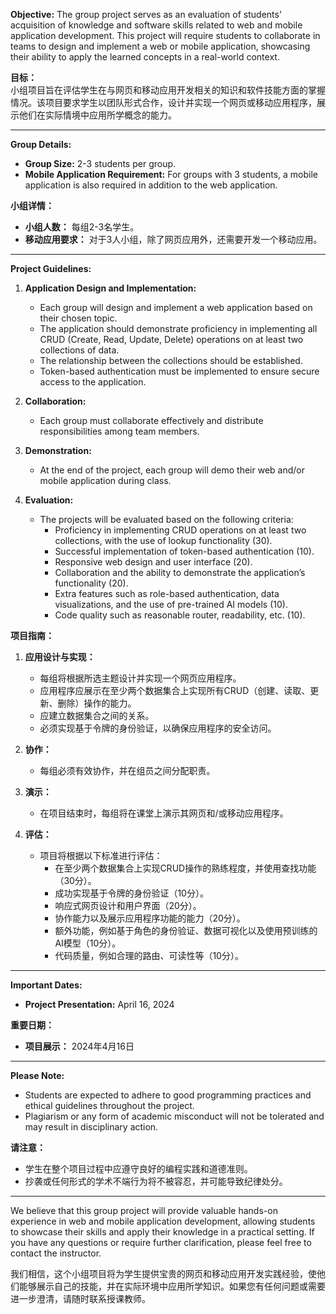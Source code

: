 **Objective:**
The group project serves as an evaluation of students' acquisition of knowledge and software skills related to web and mobile application development. This project will require students to collaborate in teams to design and implement a web or mobile application, showcasing their ability to apply the learned concepts in a real-world context.

**目标：**  
小组项目旨在评估学生在与网页和移动应用开发相关的知识和软件技能方面的掌握情况。该项目要求学生以团队形式合作，设计并实现一个网页或移动应用程序，展示他们在实际情境中应用所学概念的能力。

---

**Group Details:**
- **Group Size:** 2-3 students per group.  
- **Mobile Application Requirement:** For groups with 3 students, a mobile application is also required in addition to the web application.

**小组详情：**  
- **小组人数：** 每组2-3名学生。  
- **移动应用要求：** 对于3人小组，除了网页应用外，还需要开发一个移动应用。

---

**Project Guidelines:**

1. **Application Design and Implementation:**  
   - Each group will design and implement a web application based on their chosen topic.  
   - The application should demonstrate proficiency in implementing all CRUD (Create, Read, Update, Delete) operations on at least two collections of data.  
   - The relationship between the collections should be established.  
   - Token-based authentication must be implemented to ensure secure access to the application.  

2. **Collaboration:**  
   - Each group must collaborate effectively and distribute responsibilities among team members.  

3. **Demonstration:**  
   - At the end of the project, each group will demo their web and/or mobile application during class.  

4. **Evaluation:**  
   - The projects will be evaluated based on the following criteria:  
     - Proficiency in implementing CRUD operations on at least two collections, with the use of lookup functionality (30).  
     - Successful implementation of token-based authentication (10).  
     - Responsive web design and user interface (20).  
     - Collaboration and the ability to demonstrate the application’s functionality (20).  
     - Extra features such as role-based authentication, data visualizations, and the use of pre-trained AI models (10).  
     - Code quality such as reasonable router, readability, etc. (10).  

**项目指南：**

1. **应用设计与实现：**  
   - 每组将根据所选主题设计并实现一个网页应用程序。  
   - 应用程序应展示在至少两个数据集合上实现所有CRUD（创建、读取、更新、删除）操作的能力。  
   - 应建立数据集合之间的关系。  
   - 必须实现基于令牌的身份验证，以确保应用程序的安全访问。  

2. **协作：**  
   - 每组必须有效协作，并在组员之间分配职责。  

3. **演示：**  
   - 在项目结束时，每组将在课堂上演示其网页和/或移动应用程序。  

4. **评估：**  
   - 项目将根据以下标准进行评估：  
     - 在至少两个数据集合上实现CRUD操作的熟练程度，并使用查找功能（30分）。  
     - 成功实现基于令牌的身份验证（10分）。  
     - 响应式网页设计和用户界面（20分）。  
     - 协作能力以及展示应用程序功能的能力（20分）。  
     - 额外功能，例如基于角色的身份验证、数据可视化以及使用预训练的AI模型（10分）。  
     - 代码质量，例如合理的路由、可读性等（10分）。  

---

**Important Dates:**  
- **Project Presentation:** April 16, 2024  

**重要日期：**  
- **项目展示：** 2024年4月16日  

---

**Please Note:**  
- Students are expected to adhere to good programming practices and ethical guidelines throughout the project.  
- Plagiarism or any form of academic misconduct will not be tolerated and may result in disciplinary action.  

**请注意：**  
- 学生在整个项目过程中应遵守良好的编程实践和道德准则。  
- 抄袭或任何形式的学术不端行为将不被容忍，并可能导致纪律处分。  

---

We believe that this group project will provide valuable hands-on experience in web and mobile application development, allowing students to showcase their skills and apply their knowledge in a practical setting. If you have any questions or require further clarification, please feel free to contact the instructor.  

我们相信，这个小组项目将为学生提供宝贵的网页和移动应用开发实践经验，使他们能够展示自己的技能，并在实际环境中应用所学知识。如果您有任何问题或需要进一步澄清，请随时联系授课教师。
